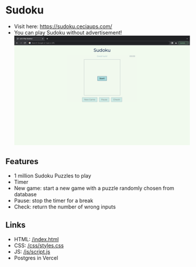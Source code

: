 # Sudoku
- Visit here: https://sudoku.ceciaups.com/
- You can play Sudoku without advertisement!
![Sudoku page](https://raw.githubusercontent.com/ceciaups/Sudoku/master/images/Sudoku.png)

## Features
- 1 million Sudoku Puzzles to play
- Timer
- New game: start a new game with a puzzle randomly chosen from database
- Pause: stop the timer for a break
- Check: return the number of wrong inputs

## Links
- HTML: [/index.html](index.html)
- CSS: [/css/styles.css](css/styles.css)
- JS: [/js/script.js](js/script.js)
- Postgres in Vercel